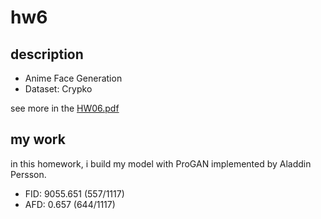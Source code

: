 # hw6
## description
- Anime Face Generation
- Dataset: Crypko

see more in the [HW06.pdf](HW06.pdf)

## my work
in this homework, i build my model with ProGAN implemented by Aladdin Persson.
- FID: 9055.651 (557/1117)
- AFD: 0.657 (644/1117)